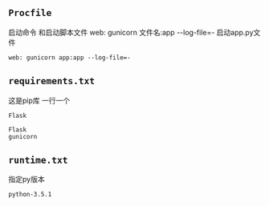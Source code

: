 ##  `Procfile`

启动命令 和启动脚本文件   web: gunicorn 文件名:app --log-file=-   启动app.py文件
~~~
web: gunicorn app:app --log-file=-
~~~



##  `requirements.txt`

这是pip库 一行一个

~~~
Flask
~~~


~~~
Flask
gunicorn
~~~


##  `runtime.txt`
指定py版本 

~~~sh
python-3.5.1
~~~



